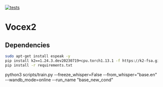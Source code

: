 [![tests](https://github.com/MiniXC/ml-template/actions/workflows/run_lint_and_test.yml/badge.svg)](https://github.com/MiniXC/vocex2/actions/workflows/run_lint_and_test.yml)
# Vocex2

## Dependencies

```bash
sudo apt-get install espeak -y
pip install k2==1.24.3.dev20230719+cpu.torch1.13.1 -f https://k2-fsa.github.io/k2/cpu.html
pip install -r requirements.txt
```

python3 scripts/train.py --freeze_whisper=False --from_whisper="base.en" --wandb_mode=online --run_name "base_new_cond"